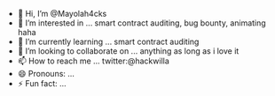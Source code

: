 - 👋 Hi, I’m @Mayolah4cks
- 👀 I’m interested in ... smart contract auditing, bug bounty, animating haha
- 🌱 I’m currently learning ... smart contract auditing
- 💞️ I’m looking to collaborate on ... anything as long as i love it
- 📫 How to reach me ... twitter:@hackwilla
- 😄 Pronouns: ...
- ⚡ Fun fact: ...

<!---
Mayolah4cks/Mayolah4cks is a ✨ special ✨ repository because its `README.md` (this file) appears on your GitHub profile.
You can click the Preview link to take a look at your changes.
--->
